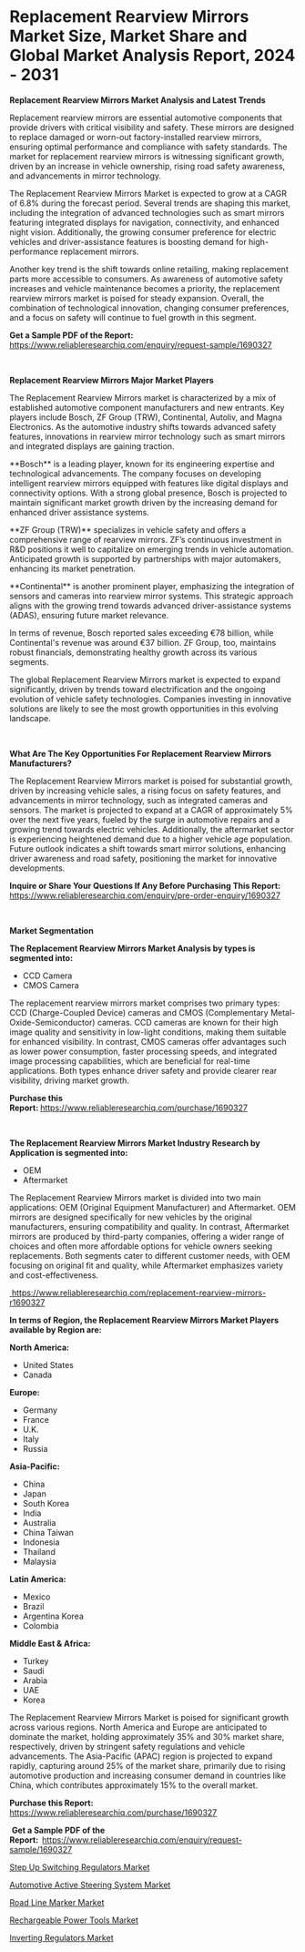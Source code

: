 <p><h1>Replacement Rearview Mirrors Market Size, Market Share and Global Market Analysis Report, 2024 - 2031</h1></p><p><strong>Replacement Rearview Mirrors Market Analysis and Latest Trends</strong></p>
<p><p>Replacement rearview mirrors are essential automotive components that provide drivers with critical visibility and safety. These mirrors are designed to replace damaged or worn-out factory-installed rearview mirrors, ensuring optimal performance and compliance with safety standards. The market for replacement rearview mirrors is witnessing significant growth, driven by an increase in vehicle ownership, rising road safety awareness, and advancements in mirror technology.</p><p>The Replacement Rearview Mirrors Market is expected to grow at a CAGR of 6.8% during the forecast period. Several trends are shaping this market, including the integration of advanced technologies such as smart mirrors featuring integrated displays for navigation, connectivity, and enhanced night vision. Additionally, the growing consumer preference for electric vehicles and driver-assistance features is boosting demand for high-performance replacement mirrors.</p><p>Another key trend is the shift towards online retailing, making replacement parts more accessible to consumers. As awareness of automotive safety increases and vehicle maintenance becomes a priority, the replacement rearview mirrors market is poised for steady expansion. Overall, the combination of technological innovation, changing consumer preferences, and a focus on safety will continue to fuel growth in this segment.</p></p>
<p><strong>Get a Sample PDF of the Report:&nbsp;</strong> <a href="https://www.reliableresearchiq.com/enquiry/request-sample/1690327?utm_campaign=1121&utm_medium=2&utm_source=Github&utm_content=ia&utm_term=17102024&utm_id=replacement-rearview-mirrors">https://www.reliableresearchiq.com/enquiry/request-sample/1690327</a></p>
<p>&nbsp;</p>
<p><strong>Replacement Rearview Mirrors Major Market Players</strong></p>
<p><p>The Replacement Rearview Mirrors market is characterized by a mix of established automotive component manufacturers and new entrants. Key players include Bosch, ZF Group (TRW), Continental, Autoliv, and Magna Electronics. As the automotive industry shifts towards advanced safety features, innovations in rearview mirror technology such as smart mirrors and integrated displays are gaining traction.</p><p>**Bosch** is a leading player, known for its engineering expertise and technological advancements. The company focuses on developing intelligent rearview mirrors equipped with features like digital displays and connectivity options. With a strong global presence, Bosch is projected to maintain significant market growth driven by the increasing demand for enhanced driver assistance systems.</p><p>**ZF Group (TRW)** specializes in vehicle safety and offers a comprehensive range of rearview mirrors. ZF’s continuous investment in R&D positions it well to capitalize on emerging trends in vehicle automation. Anticipated growth is supported by partnerships with major automakers, enhancing its market penetration.</p><p>**Continental** is another prominent player, emphasizing the integration of sensors and cameras into rearview mirror systems. This strategic approach aligns with the growing trend towards advanced driver-assistance systems (ADAS), ensuring future market relevance.</p><p>In terms of revenue, Bosch reported sales exceeding €78 billion, while Continental's revenue was around €37 billion. ZF Group, too, maintains robust financials, demonstrating healthy growth across its various segments.</p><p>The global Replacement Rearview Mirrors market is expected to expand significantly, driven by trends toward electrification and the ongoing evolution of vehicle safety technologies. Companies investing in innovative solutions are likely to see the most growth opportunities in this evolving landscape.</p></p>
<p>&nbsp;</p>
<p><strong>What Are The Key Opportunities For Replacement Rearview Mirrors Manufacturers?</strong></p>
<p><p>The Replacement Rearview Mirrors market is poised for substantial growth, driven by increasing vehicle sales, a rising focus on safety features, and advancements in mirror technology, such as integrated cameras and sensors. The market is projected to expand at a CAGR of approximately 5% over the next five years, fueled by the surge in automotive repairs and a growing trend towards electric vehicles. Additionally, the aftermarket sector is experiencing heightened demand due to a higher vehicle age population. Future outlook indicates a shift towards smart mirror solutions, enhancing driver awareness and road safety, positioning the market for innovative developments.</p></p>
<p><strong>Inquire or Share Your Questions If Any Before Purchasing This Report:</strong> <a href="https://www.reliableresearchiq.com/enquiry/pre-order-enquiry/1690327?utm_campaign=1121&utm_medium=2&utm_source=Github&utm_content=ia&utm_term=17102024&utm_id=replacement-rearview-mirrors">https://www.reliableresearchiq.com/enquiry/pre-order-enquiry/1690327</a></p>
<p>&nbsp;</p>
<p><strong>Market Segmentation</strong></p>
<p><strong>The Replacement Rearview Mirrors Market Analysis by types is segmented into:</strong></p>
<p><ul><li>CCD Camera</li><li>CMOS Camera</li></ul></p>
<p><p>The replacement rearview mirrors market comprises two primary types: CCD (Charge-Coupled Device) cameras and CMOS (Complementary Metal-Oxide-Semiconductor) cameras. CCD cameras are known for their high image quality and sensitivity in low-light conditions, making them suitable for enhanced visibility. In contrast, CMOS cameras offer advantages such as lower power consumption, faster processing speeds, and integrated image processing capabilities, which are beneficial for real-time applications. Both types enhance driver safety and provide clearer rear visibility, driving market growth.</p></p>
<p><strong>Purchase this Report:&nbsp;</strong><a href="https://www.reliableresearchiq.com/purchase/1690327?utm_campaign=1121&utm_medium=2&utm_source=Github&utm_content=ia&utm_term=17102024&utm_id=replacement-rearview-mirrors">https://www.reliableresearchiq.com/purchase/1690327</a></p>
<p>&nbsp;</p>
<p><strong>The Replacement Rearview Mirrors Market Industry Research by Application is segmented into:</strong></p>
<p><ul><li>OEM</li><li>Aftermarket</li></ul></p>
<p><p>The Replacement Rearview Mirrors market is divided into two main applications: OEM (Original Equipment Manufacturer) and Aftermarket. OEM mirrors are designed specifically for new vehicles by the original manufacturers, ensuring compatibility and quality. In contrast, Aftermarket mirrors are produced by third-party companies, offering a wider range of choices and often more affordable options for vehicle owners seeking replacements. Both segments cater to different customer needs, with OEM focusing on original fit and quality, while Aftermarket emphasizes variety and cost-effectiveness.</p></p>
<p><a href="https://www.reliableresearchiq.com/replacement-rearview-mirrors-r1690327?utm_campaign=1121&utm_medium=2&utm_source=Github&utm_content=ia&utm_term=17102024&utm_id=replacement-rearview-mirrors">&nbsp;https://www.reliableresearchiq.com/replacement-rearview-mirrors-r1690327</a></p>
<p><strong>In terms of Region, the Replacement Rearview Mirrors Market Players available by Region are:</strong></p>
<p>
    <p> <strong> North America: </strong>
        <ul>
            <li>United States</li>
            <li>Canada</li>
        </ul>
        </p> 
    <p> <strong> Europe: </strong>
        <ul>
            <li>Germany</li>
            <li>France</li>
            <li>U.K.</li>
            <li>Italy</li>
            <li>Russia</li>
        </ul>
        </p> 
    <p> <strong> Asia-Pacific: </strong>
        <ul>
            <li>China</li>
            <li>Japan</li>
            <li>South Korea</li>
            <li>India</li>
            <li>Australia</li>
            <li>China Taiwan</li>
            <li>Indonesia</li>
            <li>Thailand</li>
            <li>Malaysia</li>
        </ul>
        </p> 
    <p> <strong> Latin America: </strong>
        <ul>
            <li>Mexico</li>
            <li>Brazil</li>
            <li>Argentina Korea</li>
            <li>Colombia</li>
        </ul>
        </p> 
    <p> <strong> Middle East & Africa: </strong>
        <ul>
            <li>Turkey</li>
            <li>Saudi</li>
            <li>Arabia</li>
            <li>UAE</li>
            <li>Korea</li>
        </ul>
    </p>
    </p>
<p><p>The Replacement Rearview Mirrors Market is poised for significant growth across various regions. North America and Europe are anticipated to dominate the market, holding approximately 35% and 30% market share, respectively, driven by stringent safety regulations and vehicle advancements. The Asia-Pacific (APAC) region is projected to expand rapidly, capturing around 25% of the market share, primarily due to rising automotive production and increasing consumer demand in countries like China, which contributes approximately 15% to the overall market.</p></p>
<p><strong>Purchase this Report: </strong><a href="https://www.reliableresearchiq.com/purchase/1690327?utm_campaign=1121&utm_medium=2&utm_source=Github&utm_content=ia&utm_term=17102024&utm_id=replacement-rearview-mirrors">https://www.reliableresearchiq.com/purchase/1690327</a></p>
<p>&nbsp;<strong>Get a Sample PDF of the Report:&nbsp;&nbsp;</strong><a href="https://www.reliableresearchiq.com/enquiry/request-sample/1690327?utm_campaign=1121&utm_medium=2&utm_source=Github&utm_content=ia&utm_term=17102024&utm_id=replacement-rearview-mirrors">https://www.reliableresearchiq.com/enquiry/request-sample/1690327</a></p>
<p><strong></strong></p>
<p><p><a href="https://www.linkedin.com/pulse/step-up-switching-regulators-market-report-product-iq9xc?utm_campaign=1121&utm_medium=2&utm_source=Github&utm_content=ia&utm_term=17102024&utm_id=replacement-rearview-mirrors">Step Up Switching Regulators Market</a></p><p><a href="https://github.com/brindal51/Market-Research-Report-List-1/blob/main/automotive-active-steering-system-market.md?utm_campaign=1121&utm_medium=2&utm_source=Github&utm_content=ia&utm_term=17102024&utm_id=replacement-rearview-mirrors">Automotive Active Steering System Market</a></p><p><a href="https://issuu.com/reportprime-2/docs/road-line-marker-market-size-2030.p_bd6d19cbf17b05?utm_campaign=1121&utm_medium=2&utm_source=Github&utm_content=ia&utm_term=17102024&utm_id=replacement-rearview-mirrors">Road Line Marker Market</a></p><p><a href="https://issuu.com/reportprime-2/docs/rechargeable-power-tools-market-siz_21fee6e4dcbdf4?utm_campaign=1121&utm_medium=2&utm_source=Github&utm_content=ia&utm_term=17102024&utm_id=replacement-rearview-mirrors">Rechargeable Power Tools Market</a></p><p><a href="https://www.linkedin.com/pulse/global-inverting-regulators-market-trends-insights-m6nvc?utm_campaign=1121&utm_medium=2&utm_source=Github&utm_content=ia&utm_term=17102024&utm_id=replacement-rearview-mirrors">Inverting Regulators Market</a></p></p>